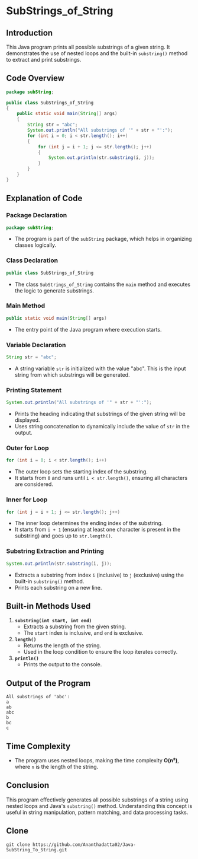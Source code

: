 # SubStrings_of_String

## Introduction
This Java program prints all possible substrings of a given string. It demonstrates the use of nested loops and the built-in `substring()` method to extract and print substrings.

## Code Overview
```java
package subString;

public class SubStrings_of_String
{
    public static void main(String[] args)
    {
        String str = "abc";
        System.out.println("All substrings of '" + str + "':");
        for (int i = 0; i < str.length(); i++)
        {  
            for (int j = i + 1; j <= str.length(); j++)
            {  
                System.out.println(str.substring(i, j));  
            }  
        }  
    }
}
```

## Explanation of Code

### **Package Declaration**
```java
package subString;
```
- The program is part of the `subString` package, which helps in organizing classes logically.

### **Class Declaration**
```java
public class SubStrings_of_String
```
- The class `SubStrings_of_String` contains the `main` method and executes the logic to generate substrings.

### **Main Method**
```java
public static void main(String[] args)
```
- The entry point of the Java program where execution starts.

### **Variable Declaration**
```java
String str = "abc";
```
- A string variable `str` is initialized with the value "abc". This is the input string from which substrings will be generated.

### **Printing Statement**
```java
System.out.println("All substrings of '" + str + "':");
```
- Prints the heading indicating that substrings of the given string will be displayed.
- Uses string concatenation to dynamically include the value of `str` in the output.

### **Outer for Loop**
```java
for (int i = 0; i < str.length(); i++)
```
- The outer loop sets the starting index of the substring.
- It starts from `0` and runs until `i < str.length()`, ensuring all characters are considered.

### **Inner for Loop**
```java
for (int j = i + 1; j <= str.length(); j++)
```
- The inner loop determines the ending index of the substring.
- It starts from `i + 1` (ensuring at least one character is present in the substring) and goes up to `str.length()`.

### **Substring Extraction and Printing**
```java
System.out.println(str.substring(i, j));
```
- Extracts a substring from index `i` (inclusive) to `j` (exclusive) using the built-in `substring()` method.
- Prints each substring on a new line.

## **Built-in Methods Used**
1. **`substring(int start, int end)`**
   - Extracts a substring from the given string.
   - The `start` index is inclusive, and `end` is exclusive.
2. **`length()`**
   - Returns the length of the string.
   - Used in the loop condition to ensure the loop iterates correctly.
3. **`println()`**
   - Prints the output to the console.

## **Output of the Program**
```
All substrings of 'abc':
a
ab
abc
b
bc
c
```

## **Time Complexity**
- The program uses nested loops, making the time complexity **O(n²)**, where `n` is the length of the string.

## **Conclusion**
This program effectively generates all possible substrings of a string using nested loops and Java's `substring()` method. Understanding this concept is useful in string manipulation, pattern matching, and data processing tasks.

## Clone
```
git clone https://github.com/Ananthadatta02/Java-SubString_To_String.git
```
